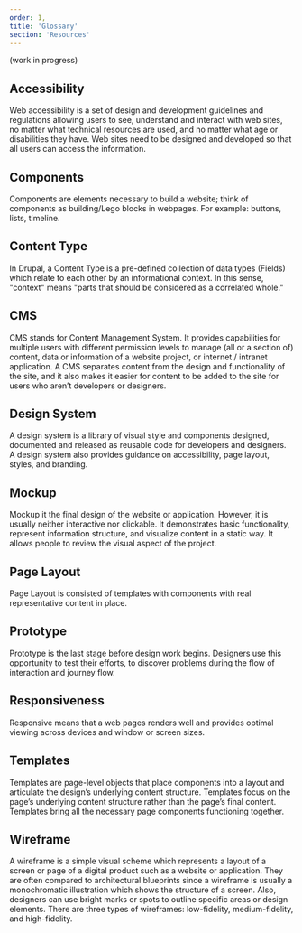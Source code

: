 ```yaml
---
order: 1,
title: 'Glossary'
section: 'Resources'
---
```


(work in progress)

## Accessibility

Web accessibility is a set of design and development guidelines and regulations allowing users to see, understand and interact with web sites, no matter what technical resources are used, and no matter what age or disabilities they have. Web sites need to be designed and developed so that all users can access the information.

## Components

Components are elements necessary to build a website; think of components as building/Lego blocks in webpages. For example: buttons, lists, timeline.

## Content Type

In Drupal, a Content Type is a pre-defined collection of data types (Fields) which relate to each other by an informational context. In this sense, "context" means "parts that should be considered as a correlated whole."

## CMS

CMS stands for Content Management System. It provides capabilities for multiple users with different permission levels to manage (all or a section of) content, data or information of a website project, or internet / intranet application.
A CMS separates content from the design and functionality of the site, and it also makes it easier for content to be added to the site for users who aren’t developers or designers.

## Design System

A design system is a library of visual style and components designed, documented and released as reusable code for developers and designers. A design system also provides guidance on accessibility, page layout, styles, and branding.

## Mockup

Mockup it the final design of the website or application. However, it is usually neither interactive nor clickable. It demonstrates basic functionality, represent information structure, and visualize content in a static way. It allows people to review the visual aspect of the project.

## Page Layout

Page Layout is consisted of templates with components with real representative content in place.

## Prototype

Prototype is the last stage before design work begins. Designers use this opportunity to test their efforts, to discover problems during the flow of interaction and journey flow.

## Responsiveness

Responsive means that a web pages renders well and provides optimal viewing across devices and window or screen sizes.

## Templates

Templates are page-level objects that place components into a layout and articulate the design’s underlying content structure. Templates focus on the page’s underlying content structure rather than the page’s final content. Templates bring all the necessary page components functioning together.

## Wireframe

A wireframe is a simple visual scheme which represents a layout of a screen or page of a digital product such as a website or application. They are often compared to architectural blueprints since a wireframe is usually a monochromatic illustration which shows the structure of a screen. Also, designers can use bright marks or spots to outline specific areas or design elements. There are three types of wireframes: low-fidelity, medium-fidelity, and high-fidelity.

